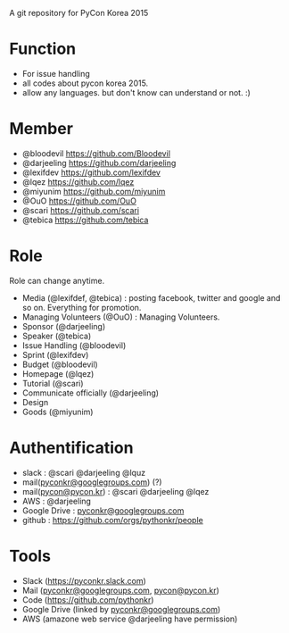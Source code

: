 A git repository for PyCon Korea 2015

Function
=========
 - For issue handling
 - all codes about pycon korea 2015.
 - allow any languages. but don't know can understand or not. :)

Member
========
- @bloodevil https://github.com/Bloodevil
- @darjeeling https://github.com/darjeeling
- @lexifdev https://github.com/lexifdev
- @lqez https://github.com/lqez
- @miyunim https://github.com/miyunim
- @OuO https://github.com/OuO
- @scari https://github.com/scari
- @tebica https://github.com/tebica

Role
========
Role can change anytime. 
- Media (@lexifdef, @tebica) : posting facebook, twitter and google and so on. Everything for promotion.
- Managing Volunteers (@OuO) : Managing Volunteers.
- Sponsor (@darjeeling)
- Speaker (@tebica)
- Issue Handling (@bloodevil)
- Sprint (@lexifdev)
- Budget (@bloodevil)
- Homepage (@lqez)
- Tutorial (@scari)
- Communicate officially (@darjeeling)
- Design
- Goods (@miyunim)
 
Authentification
==============
- slack : @scari @darjeeling @lquz
- mail(pyconkr@googlegroups.com) (?)
- mail(pycon@pycon.kr) : @scari @darjeeling @lqez
- AWS : @darjeeling
- Google Drive : pyconkr@googlegroups.com
- github : https://github.com/orgs/pythonkr/people

Tools
=========
- Slack (https://pyconkr.slack.com)
- Mail (pyconkr@googlegroups.com, pycon@pycon.kr)
- Code (https://github.com/pythonkr)
- Google Drive (linked by pyconkr@googlegroups.com)
- AWS (amazone web service @darjeeling have permission)
